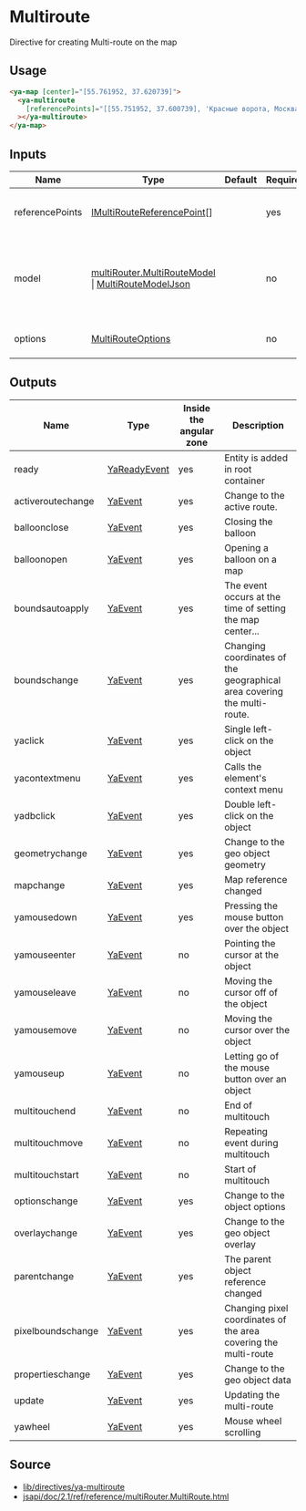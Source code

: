 # Multiroute

Directive for creating Multi-route on the map

## Usage

```html
<ya-map [center]="[55.761952, 37.620739]">
  <ya-multiroute
    [referencePoints]="[[55.751952, 37.600739], 'Красные ворота, Москва']"
  ></ya-multiroute>
</ya-map>
```

## Inputs

<table>
	<thead>
		<tr>
			<th>Name</th>
			<th>Type</th>
			<th>Default</th>
			<th>Required</th>
			<th>Description</th>
		</tr>
	</thead>
	<tbody>
		<tr>
			<td>referencePoints</td>
			<td><a href="https://tech.yandex.ru/maps/jsapi/doc/2.1/ref/reference/IMultiRouteReferencePoint-docpage/" target="_blank" rel="noopener">IMultiRouteReferencePoint</a>[]</td>
			<td></td>
			<td>yes</td>
			<td>Reference points for the multi-route</td>
		</tr>
		<tr>
			<td>model</td>
			<td><a href="https://tech.yandex.ru/maps/jsapi/doc/2.1/ref/reference/multiRouter.MultiRouteModel-docpage/" target="_blank" rel="noopener">multiRouter.MultiRouteModel</a> | <a href="https://tech.yandex.ru/maps/jsapi/doc/2.1/ref/reference/IMultiRouteModelJson-docpage/" target="_blank" rel="noopener">MultiRouteModelJson</a></td>
			<td></td>
			<td>no</td>
			<td>The data model of a multi-route, or the model description object</td>
		</tr>
		<tr>
			<td>options</td>
			<td><a href="https://tech.yandex.ru/maps/jsapi/doc/2.1/ref/reference/multiRouter.MultiRoute-docpage/#multiRouter.MultiRoute__param-options" target="_blank" rel="noopener">MultiRouteOptions</a></td>
			<td></td>
			<td>no</td>
			<td>Options for the multiroute</td>
		</tr>
	</tbody>
</table>

## Outputs

| Name              | Type           | Inside the angular zone | Description                                                             |
| ----------------- | -------------- | ----------------------- | ----------------------------------------------------------------------- |
| ready             | [YaReadyEvent] | yes                     | Entity is added in root container                                       |
| activeroutechange | [YaEvent]      | yes                     | Change to the active route.                                             |
| balloonclose      | [YaEvent]      | yes                     | Closing the balloon                                                     |
| balloonopen       | [YaEvent]      | yes                     | Opening a balloon on a map                                              |
| boundsautoapply   | [YaEvent]      | yes                     | The event occurs at the time of setting the map center...               |
| boundschange      | [YaEvent]      | yes                     | Changing coordinates of the geographical area covering the multi-route. |
| yaclick           | [YaEvent]      | yes                     | Single left-click on the object                                         |
| yacontextmenu     | [YaEvent]      | yes                     | Calls the element's context menu                                        |
| yadbclick         | [YaEvent]      | yes                     | Double left-click on the object                                         |
| geometrychange    | [YaEvent]      | yes                     | Change to the geo object geometry                                       |
| mapchange         | [YaEvent]      | yes                     | Map reference changed                                                   |
| yamousedown       | [YaEvent]      | yes                     | Pressing the mouse button over the object                               |
| yamouseenter      | [YaEvent]      | no                      | Pointing the cursor at the object                                       |
| yamouseleave      | [YaEvent]      | no                      | Moving the cursor off of the object                                     |
| yamousemove       | [YaEvent]      | no                      | Moving the cursor over the object                                       |
| yamouseup         | [YaEvent]      | no                      | Letting go of the mouse button over an object                           |
| multitouchend     | [YaEvent]      | no                      | End of multitouch                                                       |
| multitouchmove    | [YaEvent]      | no                      | Repeating event during multitouch                                       |
| multitouchstart   | [YaEvent]      | no                      | Start of multitouch                                                     |
| optionschange     | [YaEvent]      | yes                     | Change to the object options                                            |
| overlaychange     | [YaEvent]      | yes                     | Change to the geo object overlay                                        |
| parentchange      | [YaEvent]      | yes                     | The parent object reference changed                                     |
| pixelboundschange | [YaEvent]      | yes                     | Changing pixel coordinates of the area covering the multi-route         |
| propertieschange  | [YaEvent]      | yes                     | Change to the geo object data                                           |
| update            | [YaEvent]      | yes                     | Updating the multi-route                                                |
| yawheel           | [YaEvent]      | yes                     | Mouse wheel scrolling                                                   |

[yareadyevent]: interfaces/ya-ready-event.md
[yaevent]: interfaces/event.md

## Source

- [lib/directives/ya-multiroute](https://github.com/ddubrava/angular8-yandex-maps/tree/master/projects/angular8-yandex-maps/src/lib/directives/ya-multiroute)
- [jsapi/doc/2.1/ref/reference/multiRouter.MultiRoute.html](https://yandex.ru/dev/maps/jsapi/doc/2.1/ref/reference/multiRouter.MultiRoute.html)

